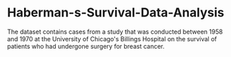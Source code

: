 # Haberman-s-Survival-Data-Analysis
The dataset contains cases from a study that was conducted between 1958 and 1970 at the University of Chicago's Billings Hospital on the survival of patients who had undergone surgery for breast cancer.
